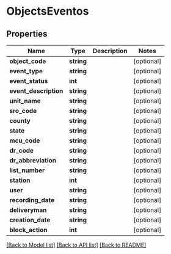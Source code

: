 # ObjectsEventos

## Properties
Name | Type | Description | Notes
------------ | ------------- | ------------- | -------------
**object_code** | **string** |  | [optional] 
**event_type** | **string** |  | [optional] 
**event_status** | **int** |  | [optional] 
**event_description** | **string** |  | [optional] 
**unit_name** | **string** |  | [optional] 
**sro_code** | **string** |  | [optional] 
**county** | **string** |  | [optional] 
**state** | **string** |  | [optional] 
**mcu_code** | **string** |  | [optional] 
**dr_code** | **string** |  | [optional] 
**dr_abbreviation** | **string** |  | [optional] 
**list_number** | **string** |  | [optional] 
**station** | **int** |  | [optional] 
**user** | **string** |  | [optional] 
**recording_date** | **string** |  | [optional] 
**deliveryman** | **string** |  | [optional] 
**creation_date** | **string** |  | [optional] 
**block_action** | **int** |  | [optional] 

[[Back to Model list]](../README.md#documentation-for-models) [[Back to API list]](../README.md#documentation-for-api-endpoints) [[Back to README]](../README.md)


